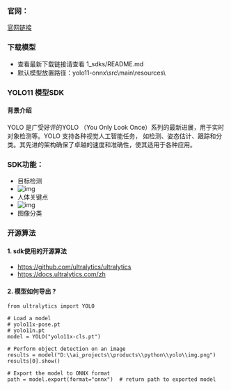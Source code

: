 ### 官网：
[官网链接](http://www.aias.top/)

### 下载模型
- 查看最新下载链接请查看 1_sdks/README.md
- 默认模型放置路径：yolo11-onnx\src\main\resources\

### YOLO11 模型SDK

#### 背景介绍
YOLO 是广受好评的YOLO （You Only Look Once）系列的最新进展，用于实时对象检测等。YOLO 支持各种视觉人工智能任务，
如检测、姿态估计、跟踪和分类。其先进的架构确保了卓越的速度和准确性，使其适用于各种应用。


### SDK功能：
-  目标检测
- ![img](https://aias-home.oss-cn-beijing.aliyuncs.com/AIAS/nlp_sdks/two_dogs_in_snow.jpeg)
-  人体关键点
- ![img](https://aias-home.oss-cn-beijing.aliyuncs.com/AIAS/nlp_sdks/two_dogs_in_snow.jpeg)
-  图像分类



### 开源算法
#### 1. sdk使用的开源算法
- https://github.com/ultralytics/ultralytics
- https://docs.ultralytics.com/zh

#### 2. 模型如何导出 ?
```text
from ultralytics import YOLO

# Load a model
# yolo11x-pose.pt
# yolo11n.pt
model = YOLO("yolo11x-cls.pt")

# Perform object detection on an image
results = model("D:\\ai_projects\\products\\python\\yolo\\img.png")
results[0].show()

# Export the model to ONNX format
path = model.export(format="onnx")  # return path to exported model
```
